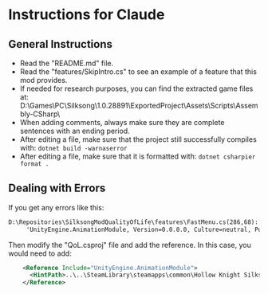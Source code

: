 # Instructions for Claude

## General Instructions

- Read the "README.md" file.
- Read the "features/SkipIntro.cs" to see an example of a feature that this mod provides.
- If needed for research purposes, you can find the extracted game files at: D:\Games\PC\Silksong\1.0.28891\ExportedProject\Assets\Scripts\Assembly-CSharp\
- When adding comments, always make sure they are complete sentences with an ending period.
- After editing a file, make sure that the project still successfully compiles with: `dotnet build -warnaserror`
- After editing a file, make sure that it is formatted with: `dotnet csharpier format .`

## Dealing with Errors

If you get any errors like this:

```txt
D:\Repositories\SilksongModQualityOfLife\features\FastMenu.cs(286,68): error CS1069: The type name 'Animator' could not be found in the namespace 'UnityEngine'. This type has been forwarded to assembly
     'UnityEngine.AnimationModule, Version=0.0.0.0, Culture=neutral, PublicKeyToken=null' Consider adding a reference to that assembly. [D:\Repositories\SilksongModQualityOfLife\QoL.csproj]
```

Then modify the "QoL.csproj" file and add the reference. In this case, you would need to add:

```xml
    <Reference Include="UnityEngine.AnimationModule">
      <HintPath>..\..\SteamLibrary\steamapps\common\Hollow Knight Silksong\Hollow Knight Silksong_Data\Managed\UnityEngine.AnimationModule.dll</HintPath>
    </Reference>
```
